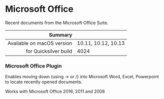# Microsoft Office

Recent documents from the Microsoft Office Suite.

 Summary                    | &nbsp; 
---------------------------:|:--------------------
 Available on macOS version | 10.11, 10.12, 10.13
      for Quicksilver build | 4024


### Microsoft Office Plugin

Enables moving down (using → or /) into Microsoft Word, Excel, Powerpoint to
locate recently opened documents.

Works with Microsoft Office 2016, 2011 and 2008